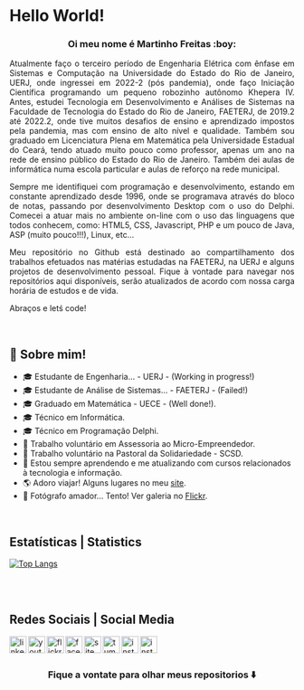 <p align="center">

<h1>Hello World!</h1>

<h3 align="center"> Oi meu nome é Martinho Freitas :boy:</h3>

</p>


<p align="justify">Atualmente faço o terceiro período de Engenharia Elétrica com ênfase em Sistemas e Computação na Universidade do Estado do Rio de Janeiro, UERJ, onde ingressei em 2022-2 (pós pandemia), onde faço Iniciação Científica programando um pequeno robozinho autônomo Khepera IV.  Antes, estudei Tecnologia em Desenvolvimento e Análises de Sistemas na Faculdade de Tecnologia do Estado do Rio de Janeiro, FAETERJ, de 2019.2 até 2022.2, onde tive muitos desafios de ensino e aprendizado impostos pela pandemia, mas com ensino de alto nível e qualidade. Também sou graduado em Licenciatura Plena em Matemática pela Universidade Estadual do Ceará, tendo atuado muito pouco como professor, apenas um ano na rede de ensino público do Estado do Rio de Janeiro. Também dei aulas de informática numa escola particular e aulas de reforço na rede municipal.
</p>
<p align="justify">
Sempre me identifiquei com programação e desenvolvimento, estando em constante aprendizado desde 1996, onde se programava através do bloco de notas, passando por desenvolvimento Desktop com o uso do Delphi. Comecei a atuar mais no ambiente on-line com o uso das linguagens que todos conhecem, como: HTML5, CSS, Javascript, PHP e um pouco de Java, ASP (muito pouco!!!), Linux, etc...
</p>
<p align="justify">
Meu repositório no Github está destinado ao compartilhamento dos trabalhos efetuados nas matérias estudadas na FAETERJ, na UERJ e alguns projetos de desenvolvimento pessoal. Fique à vontade para navegar nos repositórios aqui disponíveis, serão atualizados de acordo com nossa carga horária de estudos e de vida.</p>
</p>
<p align="justify">
Abraços e letś code!
</p>

<br>


## 💬 Sobre mim!

- 🎓 Estudante de Engenharia... - UERJ - (Working in progress!)
- 🎓 Estudante de Análise de Sistemas... - FAETERJ - (Failed!)
- 🎓 Graduado em Matemática - UECE - (Well done!).
- 🎓 Técnico em Informática.
- 🎓 Técnico em Programação Delphi.
- 💼 Trabalho voluntário em Assessoria ao Micro-Empreendedor.
- 💼 Trabalho voluntário na Pastoral da Solidariedade - SCSD.
- 🚀 Estou sempre aprendendo e me atualizando com cursos relacionados à tecnologia e informação.
- 🌎 Adoro viajar! Alguns lugares no meu [site].
- 📸 Fotógrafo amador... Tento! Ver galeria no [Flickr].
<br>


## Estatísticas | Statistics

[![Top Langs](https://github-readme-stats.vercel.app/api/top-langs/?username=MartinsonFreitas&langs_count=30)](https://github.com/MartinsonFreitas/github-readme-stats)

<br>
<br>

## Redes Sociais | Social Media

[<img align="left" alt="linkedin" width="30px" src="https://elpelegrino.com.br/icons/social-midias/linkedin.png">][Linkedin]

[<img align="left" alt="youtube" width="30px" src="https://elpelegrino.com.br/icons/social-midias/youtube.png">][Youtube]

[<img align="left" alt="flickr" width="30px" src="https://elpelegrino.com.br/icons/social-midias/flickr.png">][Flickr]

[<img align="left" alt="facebook" width="30px" src="https://elpelegrino.com.br/icons/social-midias/facebook.png">][Facebook]

[<img align="left" alt="site" width="30px" src="https://elpelegrino.com.br/icons/social-midias/www.png">][site]

[<img align="left" alt="tumblr" width="30px" src="https://elpelegrino.com.br/icons/social-midias/tumblr.png">][Tumblr]

[<img align="left" alt="instagram" width="30px" src="https://elpelegrino.com.br/icons/social-midias/instagram.png">][Instagram]

[<img align="left" alt="instagram" width="30px" src="https://elpelegrino.com.br/icons/social-midias/lattes.png">][Currículo_lattes]

<!-- Sites -->

[Linkedin]: https://www.linkedin.com/in/martinson-freitas-340073263/
[Youtube]: https://www.youtube.com/user/ElPelegrinoComBr/
[Flickr]: https://www.flickr.com/photos/El_Pelegrino/
[Facebook]: https://www.facebook.com/ElPelegrino.br/
[site]: https://elpelegrino.com.br/
[Tumblr]: https://elpelegrino.tumblr.com/
[Instagram]: https://www.instagram.com/elpelegrino/
[Currículo_lattes]: https://wwws.cnpq.br/cvlattesweb/PKG_MENU.menu?f_cod=F3364D8A9702C77E1A8C1D91829C2E2E#

<br>
<br>

### <div align="center"> Fique a vontate para olhar meus repositorios ⬇️ </div>

<!--
**MartinsonFreitas/MartinsonFreitas** is a ✨ _special_ ✨ repository because its `README.md` (this file) appears on your GitHub profile.

Here are some ideas to get you started:

- 🔭 I’m currently working on ...
- 🌱 I’m currently learning ...
- 👯 I’m looking to collaborate on ...
- 🤔 I’m looking for help with ...
- 💬 Ask me about ...
- 📫 How to reach me: ...
- 😄 Pronouns: ...
- ⚡ Fun fact: ...
-->
